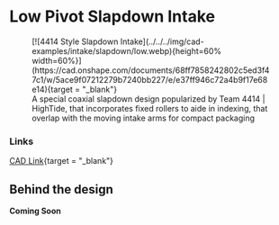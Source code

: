 <meta property="og:title" content="Intake CAD Example: Low Pivot Slapdown">
<meta property="og:type" content="website">
<meta property="og:url" content="https://www.frcdesign.org/cad-examples/intake/slapdown/examples/low/">
<meta property="og:image" content="https://www.frcdesign.org/img/cad-examples/intake/slapdown/low.webp">
<meta name="theme-color" content="#4CAE4F">
<meta name="twitter:card" content="summary_large_image">

# Low Pivot Slapdown Intake

<figure markdown="span">
[![4414 Style Slapdown Intake](../../../img/cad-examples/intake/slapdown/low.webp){height=60% width=60%}](https://cad.onshape.com/documents/68ff7858242802c5ed3f47c1/w/5ace9f07212279b7240bb227/e/e37ff946c72a4b9f17e68e14){target = "_blank"}
<figcaption>A special coaxial slapdown design popularized by Team 4414 | HighTide, that incorporates fixed rollers to aide in indexing, that overlap with the moving intake arms for compact packaging</figcaption>
</figure>

### Links

[CAD Link](https://cad.onshape.com/documents/68ff7858242802c5ed3f47c1/w/5ace9f07212279b7240bb227/e/e37ff946c72a4b9f17e68e14){target = "_blank"}

## Behind the design

**Coming Soon**


<br>